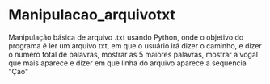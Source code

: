 # Manipulacao_arquivotxt
Manipulação básica de arquivo .txt usando Python, onde o objetivo do programa é ler um arquivo txt, em que o usuário irá dizer o caminho, e dizer o numero total de palavras, mostrar as 5 maiores palavras, mostrar a vogal que mais aparece e dizer em que linha do arquivo aparece a sequencia "Ção"
